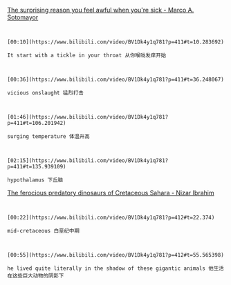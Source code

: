
[The surprising reason you feel awful when you're sick - Marco A. Sotomayor](https://www.bilibili.com/video/BV1Dk4y1q781?p=411)

```ad-note


[00:10](https://www.bilibili.com/video/BV1Dk4y1q781?p=411#t=10.283692)

It start with a tickle in your throat 从你喉咙发痒开始

```

```ad-note


[00:36](https://www.bilibili.com/video/BV1Dk4y1q781?p=411#t=36.248067)

vicious onslaught 猛烈打击

```
```ad-note


[01:46](https://www.bilibili.com/video/BV1Dk4y1q781?p=411#t=106.201942)

surging temperature 体温升高

```

```ad-note


[02:15](https://www.bilibili.com/video/BV1Dk4y1q781?p=411#t=135.939109)

hypothalamus 下丘脑

```

[The ferocious predatory dinosaurs of Cretaceous Sahara - Nizar Ibrahim](https://www.bilibili.com/video/BV1Dk4y1q781?p=412)


```ad-note


[00:22](https://www.bilibili.com/video/BV1Dk4y1q781?p=412#t=22.374)

mid-cretaceous 白垩纪中期

```

```ad-note


[00:55](https://www.bilibili.com/video/BV1Dk4y1q781?p=412#t=55.565398)

he lived quite literally in the shadow of these gigantic animals 他生活在这些巨大动物的阴影下

```

```ad-note



```